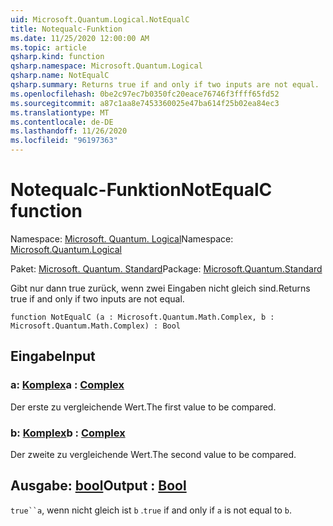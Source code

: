 ```yaml
---
uid: Microsoft.Quantum.Logical.NotEqualC
title: Notequalc-Funktion
ms.date: 11/25/2020 12:00:00 AM
ms.topic: article
qsharp.kind: function
qsharp.namespace: Microsoft.Quantum.Logical
qsharp.name: NotEqualC
qsharp.summary: Returns true if and only if two inputs are not equal.
ms.openlocfilehash: 0be2c97ec7b0350fc20eace76746f3ffff65fd52
ms.sourcegitcommit: a87c1aa8e7453360025e47ba614f25b02ea84ec3
ms.translationtype: MT
ms.contentlocale: de-DE
ms.lasthandoff: 11/26/2020
ms.locfileid: "96197363"
---
```

# <a name="notequalc-function"></a><span data-ttu-id="8969d-102">Notequalc-Funktion</span><span class="sxs-lookup"><span data-stu-id="8969d-102">NotEqualC function</span></span>

<span data-ttu-id="8969d-103">Namespace: [Microsoft. Quantum. Logical](xref:Microsoft.Quantum.Logical)</span><span class="sxs-lookup"><span data-stu-id="8969d-103">Namespace: [Microsoft.Quantum.Logical](xref:Microsoft.Quantum.Logical)</span></span>

<span data-ttu-id="8969d-104">Paket: [Microsoft. Quantum. Standard](https://nuget.org/packages/Microsoft.Quantum.Standard)</span><span class="sxs-lookup"><span data-stu-id="8969d-104">Package: [Microsoft.Quantum.Standard](https://nuget.org/packages/Microsoft.Quantum.Standard)</span></span>


<span data-ttu-id="8969d-105">Gibt nur dann true zurück, wenn zwei Eingaben nicht gleich sind.</span><span class="sxs-lookup"><span data-stu-id="8969d-105">Returns true if and only if two inputs are not equal.</span></span>

```qsharp
function NotEqualC (a : Microsoft.Quantum.Math.Complex, b : Microsoft.Quantum.Math.Complex) : Bool
```


## <a name="input"></a><span data-ttu-id="8969d-106">Eingabe</span><span class="sxs-lookup"><span data-stu-id="8969d-106">Input</span></span>

### <a name="a--complex"></a><span data-ttu-id="8969d-107">a: [Komplex](xref:Microsoft.Quantum.Math.Complex)</span><span class="sxs-lookup"><span data-stu-id="8969d-107">a : [Complex](xref:Microsoft.Quantum.Math.Complex)</span></span>

<span data-ttu-id="8969d-108">Der erste zu vergleichende Wert.</span><span class="sxs-lookup"><span data-stu-id="8969d-108">The first value to be compared.</span></span>


### <a name="b--complex"></a><span data-ttu-id="8969d-109">b: [Komplex](xref:Microsoft.Quantum.Math.Complex)</span><span class="sxs-lookup"><span data-stu-id="8969d-109">b : [Complex](xref:Microsoft.Quantum.Math.Complex)</span></span>

<span data-ttu-id="8969d-110">Der zweite zu vergleichende Wert.</span><span class="sxs-lookup"><span data-stu-id="8969d-110">The second value to be compared.</span></span>



## <a name="output--bool"></a><span data-ttu-id="8969d-111">Ausgabe: [bool](xref:microsoft.quantum.lang-ref.bool)</span><span class="sxs-lookup"><span data-stu-id="8969d-111">Output : [Bool](xref:microsoft.quantum.lang-ref.bool)</span></span>

<span data-ttu-id="8969d-112">`true``a`, wenn nicht gleich ist `b` .</span><span class="sxs-lookup"><span data-stu-id="8969d-112">`true` if and only if `a` is not equal to `b`.</span></span>
